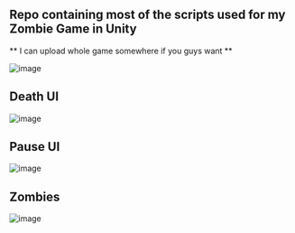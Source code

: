 ## Repo containing most of the scripts used for my Zombie Game in Unity
** I can upload whole game somewhere if you guys want **


![image](https://github.com/user-attachments/assets/6ed92cc9-1d35-4118-92f4-8eac7a891565)


## Death UI

![image](https://github.com/user-attachments/assets/f62ef4a8-7a0f-4553-ba59-fdc186048919)


## Pause UI

![image](https://github.com/user-attachments/assets/4b6f966c-ac5f-4726-86a1-2b01d7d936ea)

## Zombies

![image](https://github.com/user-attachments/assets/8f3753a0-bc35-4a31-91ba-f452019d3797)
